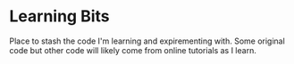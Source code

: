 # Learning Bits
Place to stash the code I'm learning and expirementing with.
Some original code but other code will likely come from online tutorials as I learn.

